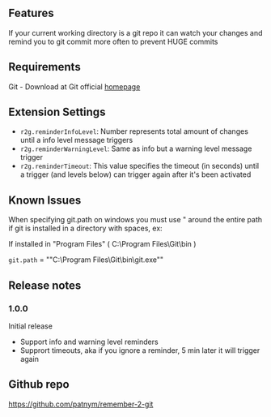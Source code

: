 ## Features

If your current working directory is a git repo it can watch your changes and remind you to git commit more often to prevent HUGE commits

## Requirements

Git - Download at Git official [homepage](https://git-scm.com/downloads)

## Extension Settings

* `r2g.reminderInfoLevel`: Number represents total amount of changes until a info level message triggers
* `r2g.reminderWarningLevel`: Same as info but a warning level message trigger
* `r2g.reminderTimeout`: This value specifies the timeout (in seconds) until a trigger (and levels below) can trigger again after it's been activated

## Known Issues

When specifying git.path on windows you must use " around the entire path if git is installed in a directory  with spaces, ex:

If installed in "Program Files" ( C:\Program Files\Git\bin )

`git.path` = "\"C:\\Program Files\\Git\\bin\\git.exe\"" 

## Release notes

### 1.0.0

Initial release

* Support info and warning level reminders
* Supprort timeouts, aka if you ignore a reminder, 5 min later it will trigger again

## Github repo

https://github.com/patnym/remember-2-git

